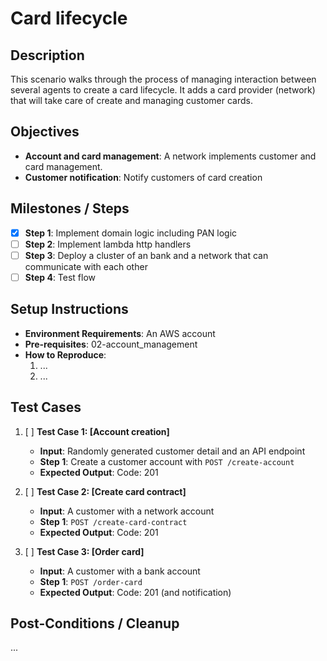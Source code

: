 # Card lifecycle

## Description
This scenario walks through the process of managing interaction between several agents to create a card lifecycle. It adds a card provider (network) that will take care of create and managing customer cards.

## Objectives 
- **Account and card management**: A network implements customer and card management.
- **Customer notification**: Notify customers of card creation

## Milestones / Steps
- [X] **Step 1**: Implement domain logic including PAN logic
- [ ] **Step 2**: Implement lambda http handlers
- [ ] **Step 3**: Deploy a cluster of an bank and a network that can communicate with each other
- [ ] **Step 4**: Test flow

## Setup Instructions
- **Environment Requirements**: An AWS account
- **Pre-requisites**: 02-account_management
- **How to Reproduce**:
    1. ...
    2. ...

## Test Cases

1. [ ] **Test Case 1: [Account creation]**
    - **Input**: Randomly generated customer detail and an API endpoint
    - **Step 1**: Create a customer account with `POST /create-account`
    - **Expected Output**: Code: 201

2. [ ] **Test Case 2: [Create card contract]**
    - **Input**: A customer with a network account
    - **Step 1**: `POST /create-card-contract` 
    - **Expected Output**: Code: 201

3. [ ] **Test Case 3: [Order card]**
    - **Input**: A customer with a bank account
    - **Step 1**: `POST /order-card` 
    - **Expected Output**: Code: 201 (and notification)

## Post-Conditions / Cleanup
...
